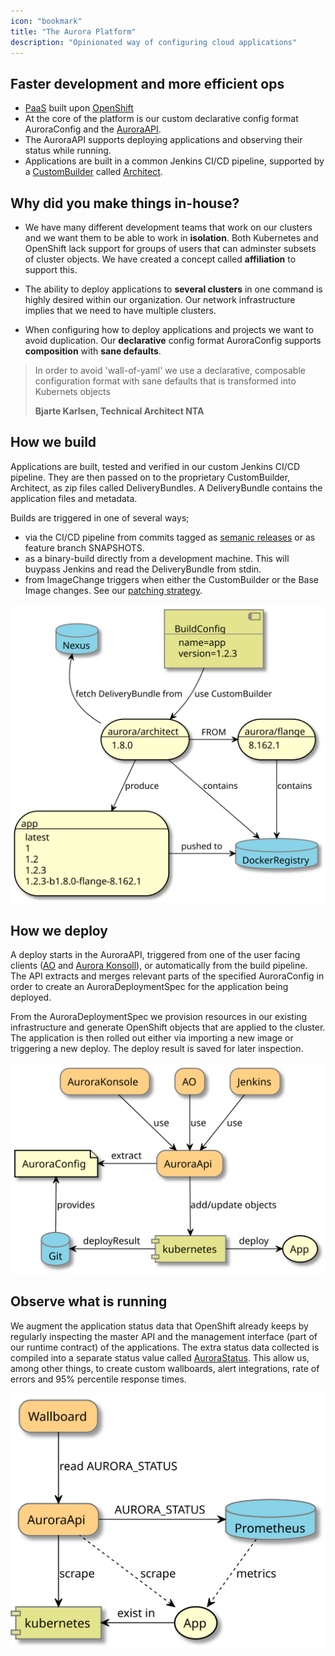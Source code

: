 ```yaml
---
icon: "bookmark"
title: "The Aurora Platform"
description: "Opinionated way of configuring cloud applications"
---
```


## Faster development and more efficient ops

- [PaaS](https://en.wikipedia.org/wiki/Platform_as_a_service) built upon [OpenShift](http://www.openshift.com)
- At the core of the platform is our custom declarative config format AuroraConfig and the [AuroraAPI](/documentation/openshift/#the-aurora-api).
- The AuroraAPI supports deploying applications and observing their status while running.
- Applications are built in a common Jenkins CI/CD pipeline, supported by a [CustomBuilder](https://docs.openshift.com/container-platform/4.12/cicd/builds/build-strategies.html#builds-strategy-custom-build_build-strategies-s2i) called [Architect](/documentation/openshift/#the-application-image-builder-architect).

## Why did you make things in-house?

- We have many different development teams that work on our clusters and we want them to be able to work in **isolation**. Both Kubernetes and OpenShift lack support for groups of users that can adminster subsets of cluster objects. We have created a concept called **affiliation** to support this.

- The ability to deploy applications to **several clusters** in one command is highly desired within our organization. Our network infrastructure implies that we need to have multiple clusters.

- When configuring how to deploy applications and projects we want to avoid duplication. Our **declarative** config format AuroraConfig supports **composition** with **sane defaults**.

> In order to avoid 'wall-of-yaml' we use a declarative, composable configuration format with sane defaults that is transformed into Kubernets objects
>
> **Bjarte Karlsen, Technical Architect NTA**

## How we build

Applications are built, tested and verified in our custom Jenkins CI/CD pipeline. They are then passed on to the proprietary CustomBuilder, Architect, as zip files called DeliveryBundles. A DeliveryBundle contains the application files and metadata.

Builds are triggered in one of several ways;

- via the CI/CD pipeline from commits tagged as [semanic releases](/documentation/openshift/#deployment-and-patching-strategy) or as feature branch SNAPSHOTS.
- as a binary-build directly from a development machine. This will buypass Jenkins and read the DeliveryBundle from stdin.
- from ImageChange triggers when either the CustomBuilder or the Base Image changes. See our [patching strategy](/documentation/openshift/#deployment-and-patching-strategy).

![build](./frontpage/images/aurora-build.svg)

## How we deploy

A deploy starts in the AuroraAPI, triggered from one of the user facing clients ([AO](/documentation/openshift/#ao) and [Aurora Konsoll](/documentation/openshift/#aurora-konsoll)), or automatically from the build pipeline. The API extracts and merges relevant parts of the specified AuroraConfig in order to create an AuroraDeploymentSpec for the application being deployed.

From the AuroraDeploymentSpec we provision resources in our existing infrastructure and generate OpenShift objects that are applied to the cluster. The application is then rolled out either via importing a new image or triggering a new deploy. The deploy result is saved for later inspection.

![deploy](./frontpage/images/aurora-api.svg)

## Observe what is running

We augment the application status data that OpenShift already keeps by regularly inspecting the master API and the management interface (part of our runtime contract) of the applications. The extra status data collected is compiled into a separate status value called [AuroraStatus](/documentation/openshift/#application-monitoring). This allow us, among other things, to create custom wallboards, alert integrations, rate of errors and 95% percentile response times.

![run](./frontpage/images/aurora-run.svg)
